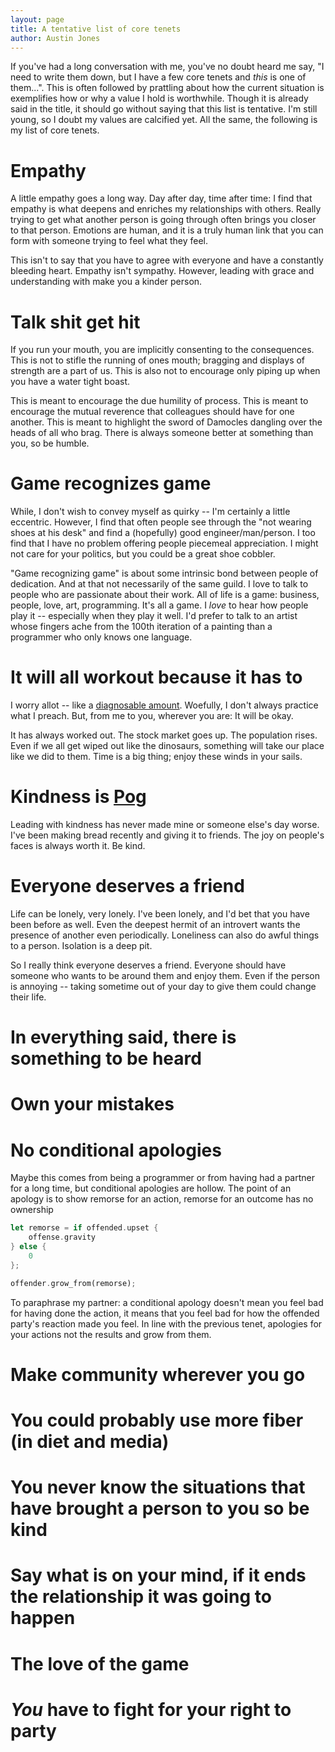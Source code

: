 ```yaml
---
layout: page
title: A tentative list of core tenets
author: Austin Jones
---
```


If you've had a long conversation with me, you've no doubt heard me say, "I need to write them down, but I have a few core tenets and _this_ is one of them...".
This is often followed by prattling about how the current situation is exemplifies how or why a value I hold is worthwhile.
Though it is already said in the title, it should go without saying that this list is tentative.
I'm still young, so I doubt my values are calcified yet.
All the same, the following is my list of core tenets.

# Empathy

A little empathy goes a long way.
Day after day, time after time: I find that empathy is what deepens and enriches my relationships with others.
Really trying to get what another person is going through often brings you closer to that person.
Emotions are human, and it is a truly human link that you can form with someone trying to feel what they feel.

This isn't to say that you have to agree with everyone and have a constantly bleeding heart.
Empathy isn't sympathy.
However, leading with grace and understanding with make you a kinder person.

# Talk shit get hit

If you run your mouth, you are implicitly consenting to the consequences.
This is not to stifle the running of ones mouth; bragging and displays of strength are a part of us.
This is also not to encourage only piping up when you have a water tight boast.

This is meant to encourage the due humility of process.
This is meant to encourage the mutual reverence that colleagues should have for one another.
This is meant to highlight the sword of Damocles dangling over the heads of all who brag.
There is always someone better at something than you, so be humble.

# Game recognizes game

While, I don't wish to convey myself as quirky -- I'm certainly a little eccentric.
However, I find that often people see through the "not wearing shoes at his desk" and find a (hopefully) good engineer/man/person.
I too find that I have no problem offering people piecemeal appreciation.
I might not care for your politics, but you could be a great shoe cobbler.

"Game recognizing game" is about some intrinsic bond between people of dedication.
And at that not necessarily of the same guild.
I love to talk to people who are passionate about their work.
All of life is a game: business, people, love, art, programming.
It's all a game.
I _love_ to hear how people play it -- especially when they play it well.
I'd prefer to talk to an artist whose fingers ache from the 100th iteration of a painting than a programmer who only knows one language.

# It will all workout because it has to

I worry allot -- like a [diagnosable amount](https://en.wikipedia.org/wiki/Generalized_anxiety_disorder).
Woefully, I don't always practice what I preach.
But, from me to you, wherever you are: It will be okay.

It has always worked out.
The stock market goes up.
The population rises.
Even if we all get wiped out like the dinosaurs, something will take our place like we did to them.
Time is a big thing; enjoy these winds in your sails.

# Kindness is [Pog](https://www.urbandictionary.com/define.php?term=pog)

Leading with kindness has never made mine or someone else's day worse.
I've been making bread recently and giving it to friends.
The joy on people's faces is always worth it.
Be kind.

# Everyone deserves a friend

Life can be lonely, very lonely.
I've been lonely, and I'd bet that you have been before as well.
Even the deepest hermit of an introvert wants the presence of another even periodically.
Loneliness can also do awful things to a person.
Isolation is a deep pit.

So I really think everyone deserves a friend.
Everyone should have someone who wants to be around them and enjoy them.
Even if the person is annoying -- taking sometime out of your day to give them could change their life.

# In everything said, there is something to be heard

# Own your mistakes

# No conditional apologies

Maybe this comes from being a programmer or from having had a partner for a long time, but conditional apologies are hollow.
The point of an apology is to show remorse for an action, remorse for an outcome has no ownership

```rust
let remorse = if offended.upset {
    offense.gravity
} else {
    0
};

offender.grow_from(remorse);
```

To paraphrase my partner: a conditional apology doesn't mean you feel bad for having done the action, it means that you feel bad for how the offended party's reaction made you feel.
In line with the previous tenet, apologies for your actions not the results and grow from them.

# Make community wherever you go

# You could probably use more fiber (in diet and media)

# You never know the situations that have brought a person to you so be kind

# Say what is on your mind, if it ends the relationship it was going to happen

# The love of the game

# _You_ have to fight for your right to party

